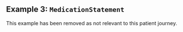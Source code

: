 <h2><a name="example3"></a>Example 3: <code>MedicationStatement</code></h2>

This example has been removed as not relevant to this patient journey.

<!--// start of code snippet -->
<!--
<div>
    <ul class="nav nav-tabs" role="tablist">
      <li role="presentation" class="active">
        <a href="#xml-4" aria-controls="xml" role="tab" data-toggle="tab">XML</a>
      </li>
      <li role="presentation">
        <a href="#json-4" aria-controls="json" role="tab" data-toggle="tab">JSON</a>
      </li>
        <li role="presentation">
        <a href="#table-4" aria-controls="table" role="tab" data-toggle="tab">Table</a>
      </li>
      <li role="presentation">
        <a href="#tree-4" aria-controls="tree" role="tab" data-toggle="tab">Tree</a>
      </li>
  </ul>
-->
  <!-- Tab panes -->
<!--
  <div class="tab-content snippet">
    <div role="tabpanel" class="tab-pane active" id="xml-4">
      {{xml:example-bundle-med-statement2-inpatient-resupply-anne-teak}}
    </div>
    <div role="tabpanel" class="tab-pane" id="json-4">
      {{json:example-bundle-med-statement2-inpatient-resupply-anne-teak}}
    </div>
    <div role="tabpanel" class="tab-pane" id="table-4">
      {{table:example-bundle-med-statement2-inpatient-resupply-anne-teak}}
    </div>
    <div role="tabpanel" class="tab-pane" id="tree-4">
      {{tree:example-bundle-med-statement2-inpatient-resupply-anne-teak}}
    </div>
  </div>
</div>
-->
<!--// end of code snippet -->